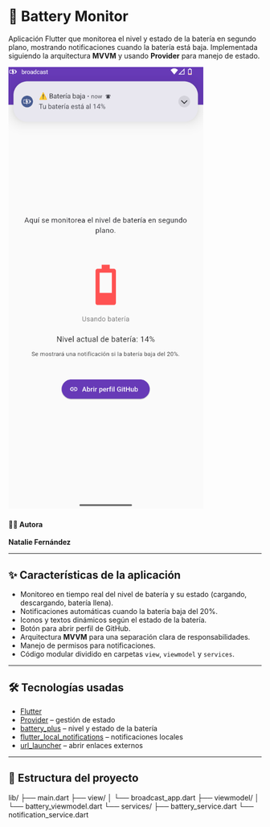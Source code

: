 # 🔋 Battery Monitor

Aplicación Flutter que monitorea el nivel y estado de la batería en segundo plano, mostrando notificaciones cuando la batería está baja. Implementada siguiendo la arquitectura **MVVM** y usando **Provider** para manejo de estado.

![Captura de pantalla](img.png)

#### 👩‍💻 Autora  
**Natalie Fernández**


---

## ✨ Características de la aplicación

- Monitoreo en tiempo real del nivel de batería y su estado (cargando, descargando, batería llena).
- Notificaciones automáticas cuando la batería baja del 20%.
- Iconos y textos dinámicos según el estado de la batería.
- Botón para abrir perfil de GitHub.
- Arquitectura **MVVM** para una separación clara de responsabilidades.
- Manejo de permisos para notificaciones.
- Código modular dividido en carpetas `view`, `viewmodel` y `services`.

---

## 🛠 Tecnologías usadas

- [Flutter](https://flutter.dev/)
- [Provider](https://pub.dev/packages/provider) – gestión de estado
- [battery_plus](https://pub.dev/packages/battery_plus) – nivel y estado de la batería
- [flutter_local_notifications](https://pub.dev/packages/flutter_local_notifications) – notificaciones locales
- [url_launcher](https://pub.dev/packages/url_launcher) – abrir enlaces externos

---

## 📁 Estructura del proyecto

lib/
├── main.dart
├── view/
│ └── broadcast_app.dart
├── viewmodel/
│ └── battery_viewmodel.dart
└── services/
├── battery_service.dart
└── notification_service.dart